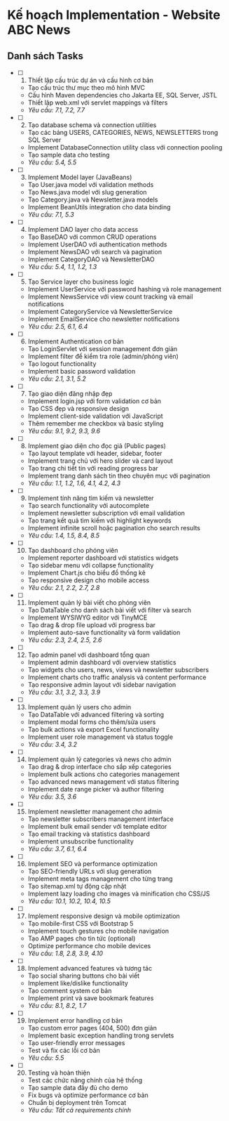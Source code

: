 # Kế hoạch Implementation - Website ABC News

## Danh sách Tasks

- [ ] 1. Thiết lập cấu trúc dự án và cấu hình cơ bản
  - Tạo cấu trúc thư mục theo mô hình MVC
  - Cấu hình Maven dependencies cho Jakarta EE, SQL Server, JSTL
  - Thiết lập web.xml với servlet mappings và filters
  - _Yêu cầu: 7.1, 7.2, 7.7_

- [ ] 2. Tạo database schema và connection utilities
  - Tạo các bảng USERS, CATEGORIES, NEWS, NEWSLETTERS trong SQL Server
  - Implement DatabaseConnection utility class với connection pooling
  - Tạo sample data cho testing
  - _Yêu cầu: 5.4, 5.5_

- [ ] 3. Implement Model layer (JavaBeans)
  - Tạo User.java model với validation methods
  - Tạo News.java model với slug generation
  - Tạo Category.java và Newsletter.java models
  - Implement BeanUtils integration cho data binding
  - _Yêu cầu: 7.1, 5.3_

- [ ] 4. Implement DAO layer cho data access
  - Tạo BaseDAO với common CRUD operations
  - Implement UserDAO với authentication methods
  - Implement NewsDAO với search và pagination
  - Implement CategoryDAO và NewsletterDAO
  - _Yêu cầu: 5.4, 1.1, 1.2, 1.3_

- [ ] 5. Tạo Service layer cho business logic
  - Implement UserService với password hashing và role management
  - Implement NewsService với view count tracking và email notifications
  - Implement CategoryService và NewsletterService
  - Implement EmailService cho newsletter notifications
  - _Yêu cầu: 2.5, 6.1, 6.4_

- [ ] 6. Implement Authentication cơ bản
  - Tạo LoginServlet với session management đơn giản
  - Implement filter để kiểm tra role (admin/phóng viên)
  - Tạo logout functionality
  - Implement basic password validation
  - _Yêu cầu: 2.1, 3.1, 5.2_

- [ ] 7. Tạo giao diện đăng nhập đẹp
  - Implement login.jsp với form validation cơ bản
  - Tạo CSS đẹp và responsive design
  - Implement client-side validation với JavaScript
  - Thêm remember me checkbox và basic styling
  - _Yêu cầu: 9.1, 9.2, 9.3, 9.6_

- [ ] 8. Implement giao diện cho đọc giả (Public pages)
  - Tạo layout template với header, sidebar, footer
  - Implement trang chủ với hero slider và card layout
  - Tạo trang chi tiết tin với reading progress bar
  - Implement trang danh sách tin theo chuyên mục với pagination
  - _Yêu cầu: 1.1, 1.2, 1.6, 4.1, 4.2, 4.3_

- [ ] 9. Implement tính năng tìm kiếm và newsletter
  - Tạo search functionality với autocomplete
  - Implement newsletter subscription với email validation
  - Tạo trang kết quả tìm kiếm với highlight keywords
  - Implement infinite scroll hoặc pagination cho search results
  - _Yêu cầu: 1.4, 1.5, 8.4, 8.5_

- [ ] 10. Tạo dashboard cho phóng viên
  - Implement reporter dashboard với statistics widgets
  - Tạo sidebar menu với collapse functionality
  - Implement Chart.js cho biểu đồ thống kê
  - Tạo responsive design cho mobile access
  - _Yêu cầu: 2.1, 2.2, 2.7, 2.8_

- [ ] 11. Implement quản lý bài viết cho phóng viên
  - Tạo DataTable cho danh sách bài viết với filter và search
  - Implement WYSIWYG editor với TinyMCE
  - Tạo drag & drop file upload với progress bar
  - Implement auto-save functionality và form validation
  - _Yêu cầu: 2.3, 2.4, 2.5, 2.6_

- [ ] 12. Tạo admin panel với dashboard tổng quan
  - Implement admin dashboard với overview statistics
  - Tạo widgets cho users, news, views và newsletter subscribers
  - Implement charts cho traffic analysis và content performance
  - Tạo responsive admin layout với sidebar navigation
  - _Yêu cầu: 3.1, 3.2, 3.3, 3.9_

- [ ] 13. Implement quản lý users cho admin
  - Tạo DataTable với advanced filtering và sorting
  - Implement modal forms cho thêm/sửa users
  - Tạo bulk actions và export Excel functionality
  - Implement user role management và status toggle
  - _Yêu cầu: 3.4, 3.2_

- [ ] 14. Implement quản lý categories và news cho admin
  - Tạo drag & drop interface cho sắp xếp categories
  - Implement bulk actions cho categories management
  - Tạo advanced news management với status filtering
  - Implement date range picker và author filtering
  - _Yêu cầu: 3.5, 3.6_

- [ ] 15. Implement newsletter management cho admin
  - Tạo newsletter subscribers management interface
  - Implement bulk email sender với template editor
  - Tạo email tracking và statistics dashboard
  - Implement unsubscribe functionality
  - _Yêu cầu: 3.7, 6.1, 6.4_

- [ ] 16. Implement SEO và performance optimization
  - Tạo SEO-friendly URLs với slug generation
  - Implement meta tags management cho từng trang
  - Tạo sitemap.xml tự động cập nhật
  - Implement lazy loading cho images và minification cho CSS/JS
  - _Yêu cầu: 10.1, 10.2, 10.4, 10.5_

- [ ] 17. Implement responsive design và mobile optimization
  - Tạo mobile-first CSS với Bootstrap 5
  - Implement touch gestures cho mobile navigation
  - Tạo AMP pages cho tin tức (optional)
  - Optimize performance cho mobile devices
  - _Yêu cầu: 1.8, 2.8, 3.9, 4.10_

- [ ] 18. Implement advanced features và tương tác
  - Tạo social sharing buttons cho bài viết
  - Implement like/dislike functionality
  - Tạo comment system cơ bản
  - Implement print và save bookmark features
  - _Yêu cầu: 8.1, 8.2, 1.7_

- [ ] 19. Implement error handling cơ bản
  - Tạo custom error pages (404, 500) đơn giản
  - Implement basic exception handling trong servlets
  - Tạo user-friendly error messages
  - Test và fix các lỗi cơ bản
  - _Yêu cầu: 5.5_

- [ ] 20. Testing và hoàn thiện
  - Test các chức năng chính của hệ thống
  - Tạo sample data đầy đủ cho demo
  - Fix bugs và optimize performance cơ bản
  - Chuẩn bị deployment trên Tomcat
  - _Yêu cầu: Tất cả requirements chính_